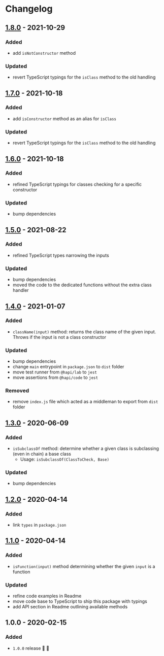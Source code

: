 # Changelog


## [1.8.0](https://github.com/supercharge/classes/compare/v1.7.0...v1.8.0) - 2021-10-29

### Added
- add `isNotConstructor` method

### Updated
- revert TypeScript typings for the `isClass` method to the old handling


## [1.7.0](https://github.com/supercharge/classes/compare/v1.6.0...v1.7.0) - 2021-10-18

### Added
- add `isConstructor` method as an alias for `isClass`

### Updated
- revert TypeScript typings for the `isClass` method to the old handling


## [1.6.0](https://github.com/supercharge/classes/compare/v1.5.0...v1.6.0) - 2021-10-18

### Added
- refined TypeScript typings for classes checking for a specific constructor

### Updated
- bump dependencies


## [1.5.0](https://github.com/supercharge/classes/compare/v1.4.0...v1.5.0) - 2021-08-22

### Added
- refined TypeScript types narrowing the inputs

### Updated
- bump dependencies
- moved the code to the dedicated functions without the extra class handler


## [1.4.0](https://github.com/supercharge/classes/compare/v1.3.0...v1.4.0) - 2021-01-07

### Added
- `className(input)` method: returns the class name of the given input. Throws if the input is not a class constructor

### Updated
- bump dependencies
- change `main` entrypoint in `package.json` to `dist` folder
- move test runner from `@hapi/lab` to `jest`
- move assertions from `@hapi/code` to `jest`

### Removed
- remove `index.js` file which acted as a middleman to export from `dist` folder


## [1.3.0](https://github.com/supercharge/classes/compare/v1.2.0...v1.3.0) - 2020-06-09

### Added
- `isSubclassOf` method: determine whether a given class is subclassing (even in chain) a base class
  - Usage: `isSubclassOf(ClassToCheck, Base)`

### Updated
- bump dependencies


## [1.2.0](https://github.com/supercharge/classes/compare/v1.1.0...v1.2.0) - 2020-04-14

### Added
- link `types` in `package.json`


## [1.1.0](https://github.com/supercharge/classes/compare/v1.0.0...v1.1.0) - 2020-04-14

### Added
- `isFunction(input)` method determining whether the given `input` is a function

### Updated
- refine code examples in Readme
- move code base to TypeScript to ship this package with typings
- add API section in Readme outlining available methods


## 1.0.0 - 2020-02-15

### Added
- `1.0.0` release 🚀 🎉
